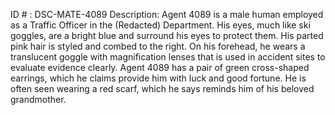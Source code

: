 ID # : DSC-MATE-4089
Description: Agent 4089 is a male human employed as a Traffic Officer in the (Redacted) Department. His eyes, much like ski goggles, are a bright blue and surround his eyes to protect them. His parted pink hair is styled and combed to the right. On his forehead, he wears a translucent goggle with magnification lenses that is used in accident sites to evaluate evidence clearly. Agent 4089 has a pair of green cross-shaped earrings, which he claims provide him with luck and good fortune. He is often seen wearing a red scarf, which he says reminds him of his beloved grandmother.
